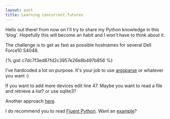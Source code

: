 ```yaml
---
layout: post
title: Learning concurrent.futures
---
```



Hello out there! from now on I'll try to share my Python knowledge in this 'blog'. 
Hopefully this will become an habit and I won't have to think about it.

The challenge is to get as fast as possible hostnames for several Dell Force10 S4048.

{% gist c7dc7f3ed87fd2c3957e26e8b497b856 %}

I've hardcoded a lot on purpose. It's your job to use [argsparse](https://docs.python.org/3/library/argparse.html) or whatever you want :)

If you want to add more devices edit line 47. Maybe you want to read a file and retrieve a list? or use sqlite3?

Another approach [here](https://github.com/ktbyers/netmiko/blob/develop/examples/multiprocess_example.py). 

I do recommend you to read [Fluent Python](https://www.amazon.com/Fluent-Python-Concise-Effective-Programming/dp/1491946008). Want an 
[example](https://github.com/fluentpython/example-code/blob/master/17-futures/countries/flags2_threadpool.py)?
